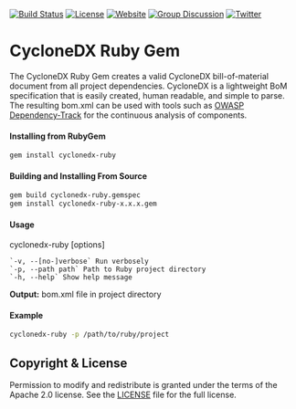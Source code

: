 [![Build Status](https://travis-ci.org/CycloneDX/cyclonedx-ruby-gem.svg?branch=master)](https://travis-ci.org/CycloneDX/cyclonedx-ruby-gem)
[![License](https://img.shields.io/badge/license-Apache%202.0-brightgreen.svg)][License]
[![Website](https://img.shields.io/badge/https://-cyclonedx.org-blue.svg)](https://cyclonedx.org/)
[![Group Discussion](https://img.shields.io/badge/discussion-groups.io-blue.svg)](https://groups.io/g/CycloneDX)
[![Twitter](https://img.shields.io/twitter/url/http/shields.io.svg?style=social&label=Follow)](https://twitter.com/CycloneDX_Spec)


# CycloneDX Ruby Gem

The CycloneDX Ruby Gem creates a valid CycloneDX bill-of-material document from all project dependencies. CycloneDX is a lightweight BoM specification that is easily created, human readable, and simple to parse. The resulting bom.xml can be used
with tools such as [OWASP Dependency-Track](https://dependencytrack.org/) for the continuous analysis of components.

#### Installing from RubyGem

```bash
gem install cyclonedx-ruby 
```

#### Building and Installing From Source

```bash
gem build cyclonedx-ruby.gemspec
gem install cyclonedx-ruby-x.x.x.gem 
```

#### Usage
cyclonedx-ruby [options]

    `-v, --[no-]verbose` Run verbosely
    `-p, --path path` Path to Ruby project directory
    `-h, --help` Show help message

**Output:** bom.xml file in project directory

#### Example
```bash
cyclonedx-ruby -p /path/to/ruby/project
```


Copyright & License
-------------------

Permission to modify and redistribute is granted under the terms of the Apache 2.0 license. See the [LICENSE] file for the full license.

[License]: https://github.com/CycloneDX/cyclonedx-ruby-gem/blob/master/LICENSE

